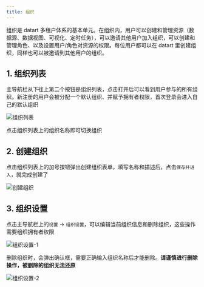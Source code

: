 ```yaml
---
title: 组织
---
```


组织是 datart 多租户体系的基本单元。在组织内，用户可以创建和管理资源（数据源、数据视图、可视化、定时任务），可以邀请其他用户加入组织，可以创建和管理角色、以及设置用户/角色对资源的权限。每位用户都可以在 datart 里创建组织，同样也可以被邀请到其他用户的组织。

## 1. 组织列表

主导航栏从下往上第二个按钮是组织列表，点击打开后可以看到用户参与的所有组织。新注册的用户会被分配一个默认组织、并赋予拥有者权限，首次登录会进入自己的默认组织

![组织列表](/datart-docs/images/organization/1-1-1.png)

点击组织列表上的组织名称即可切换组织

## 2. 创建组织

点击组织列表上的加号按钮弹出创建组织表单，填写名称和描述后，点击`保存并进入`，就完成创建了

![创建组织](/datart-docs/images/organization/2-1-1.png)

## 3. 组织设置

点击主导航栏上的`设置` -> `组织设置`，可以编辑当前组织信息和删除组织，这些操作需要组织拥有者权限

![组织设置-1](/datart-docs/images/organization/3-1-1.png)

删除组织时，会弹出确认框，需要正确输入组织名称后才能删除。**请谨慎进行删除操作，被删除的组织无法还原**

![组织设置-2](/datart-docs/images/organization/3-1-2.png)
